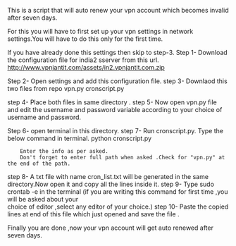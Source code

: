 This is a script that will auto renew your vpn account which becomes invalid after seven days.

For this you will have to first set up your vpn settings in network settings.You will have to do this only for the first time.

If you have already done this settings then skip to step-3.
Step 1- Download the configuration file for india2 sserver from this url.
        http://www.vpnjantit.com/assets/in2.vpnjantit.com.zip
        
Step 2- Open settings and add this configuration file.
step 3- Downlaod this two files from repo
        vpn.py
        cronscript.py

step 4- Place both files in same directory .
step 5- Now open vpn.py file and edit the username and password variable according to your choice of username and  password.

Step 6- open terminal in this directory.
step 7- Run cronscript.py. Type the below command in terminal.
        python cronscript.py


        Enter the info as per asked.
        Don't forget to enter full path when asked .Check for "vpn.py" at the end of the path.


step 8- A txt file with name cron_list.txt will be generated in the same directory.Now open it and copy all the lines inside it.
step 9- Type    sudo crontab -e    in the terminal (if you are writing this command for first time ,you will be asked about your                                        
        choice of editor ,select any editor of your choice.)
step 10- Paste the copied lines at end of this file which just opened and save the file .

Finally you are done ,now your vpn account will get auto renewed after seven days. 
